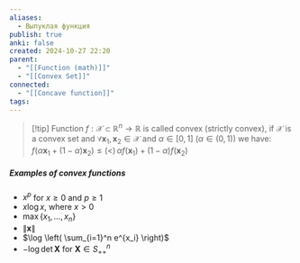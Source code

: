 ```yaml
---
aliases:
  - Выпуклая функция
publish: true
anki: false
created: 2024-10-27 22:20
parent:
  - "[[Function (math)]]"
  - "[[Convex Set]]"
connected:
  - "[[Concave function]]"
tags:
---
```


> [!tip] Function $f : \mathcal{X} \subset \mathbb{R}^n \to \mathbb{R}$ is called convex (strictly convex), 
if $\mathcal{X}$ is a convex set and $\forall \mathbf{x}_1, \mathbf{x}_2 \in \mathcal{X}$ and $\alpha \in [0, 1]$ ($\alpha \in (0, 1)$) we have: 
$f(\alpha \mathbf{x}_1 + (1 - \alpha) \mathbf{x}_2) \leq (<) \, \alpha f(\mathbf{x}_1) + (1 - \alpha) f(\mathbf{x}_2)$

##### Examples of convex functions
- $x^p$ for $x \geq 0$ and $p \geq 1$
- $x \log x$, where $x > 0$
- $\max\{x_1, \dots, x_n\}$
- $\|\mathbf{x}\|$
- $\log \left( \sum_{i=1}^n e^{x_i} \right)$
- $-\log \det \mathbf{X}$ for $\mathbf{X} \in S_{++}^n$

